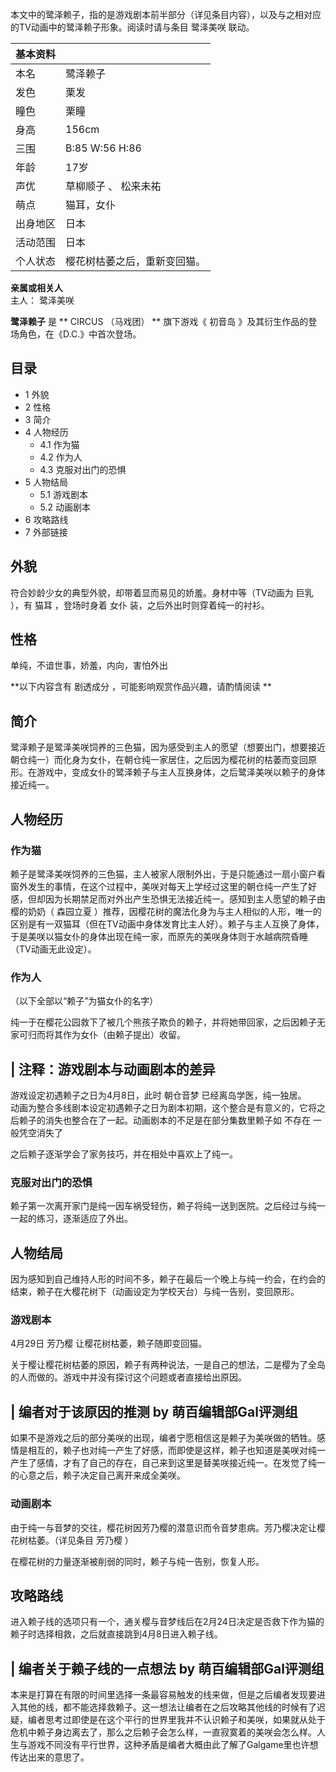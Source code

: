 本文中的鹭泽赖子，指的是游戏剧本前半部分（详见条目内容），以及与之相对应的TV动画中的鹭泽赖子形象。阅读时请与条目  鹭泽美咲  联动。

|  **基本资料**  ||
|---|---|
|本名  |  鹭泽赖子   |
|发色  |  栗发   |
|瞳色  |  栗瞳   |
|身高  |  156cm   |
|三围  |  B:85 W:56 H:86   |
|年龄  |  17岁   |
|声优  |  草柳顺子  、  松来未祐   |
|萌点  |  猫耳，女仆   |
|出身地区  |  日本   |
|活动范围  |  日本   |
|个人状态  |  樱花树枯萎之后，重新变回猫。   |
**亲属或相关人**  
主人：  鹭泽美咲  
  
**鹭泽赖子** 是 ** CIRCUS  （马戏团） ** 旗下游戏《  初音岛  》及其衍生作品的登场角色，在《D.C.》中首次登场。

##  目录

  * 1  外貌 
  * 2  性格 
  * 3  简介 
  * 4  人物经历 
    * 4.1  作为猫 
    * 4.2  作为人 
    * 4.3  克服对出门的恐惧 
  * 5  人物结局 
    * 5.1  游戏剧本 
    * 5.2  动画剧本 
  * 6  攻略路线 
  * 7  外部链接 

##  外貌

符合妙龄少女的典型外貌，却带着显而易见的娇羞。身材中等（TV动画为  巨乳  ），有  猫耳  ，登场时身着  女仆  装，之后外出时则穿着纯一的衬衫。

##  性格

单纯，不谙世事，娇羞，内向，害怕外出

**以下内容含有 剧透成分  ，可能影响观赏作品兴趣，请酌情阅读 **

##  简介

鹭泽赖子是鹭泽美咲饲养的三色猫，因为感受到主人的愿望（想要出门，想要接近朝仓纯一）而化身为女仆，在朝仓纯一家居住，之后因为樱花树的枯萎而变回原形。在游戏中，变成女仆的鹭泽赖子与主人互换身体，之后鹭泽美咲以赖子的身体接近纯一。

##  人物经历

###  作为猫

赖子是鹭泽美咲饲养的三色猫，主人被家人限制外出，于是只能通过一扇小窗户看窗外发生的事情，在这个过程中，美咲对每天上学经过这里的朝仓纯一产生了好感，但却因为长期禁足而对外出产生恐惧无法接近纯一。感知到主人愿望的赖子由樱的奶奶（
森园立夏
）推荐，因樱花树的魔法化身为与主人相似的人形，唯一的区别是有一双猫耳（但在TV动画中身体发育比主人好）。赖子与主人互换了身体，于是美咲以猫女仆的身体出现在纯一家，而原先的美咲身体则于水越病院昏睡（TV动画无此设定）。

###  作为人

（以下全部以“赖子”为猫女仆的名字）

纯一于在樱花公园救下了被几个熊孩子欺负的赖子，并将她带回家，之后因赖子无家可归而将其作为女仆（由赖子提出）收留。

|  注释：游戏剧本与动画剧本的差异  
---  
游戏设定初遇赖子之日为4月8日，此时  朝仓音梦  已经离岛学医，纯一独居。 </br>
动画为整合多线剧本设定初遇赖子之日为剧本初期，这个整合是有意义的，它将之后赖子的消失也整合在了一起。动画剧本的不足是在部分集数里赖子如  不存在
一般凭空消失了 </br>  
  
之后赖子逐渐学会了家务技巧，并在相处中喜欢上了纯一。

###  克服对出门的恐惧

赖子第一次离开家门是纯一因车祸受轻伤，赖子将纯一送到医院。之后经过与纯一一起的练习，逐渐适应了外出。

##  人物结局

因为感知到自己维持人形的时间不多，赖子在最后一个晚上与纯一约会，在约会的结束，赖子在大樱花树下（动画设定为学校天台）与纯一告别，变回原形。

###  游戏剧本

4月29日  芳乃樱  让樱花树枯萎，赖子随即变回猫。

关于樱让樱花树枯萎的原因，赖子有两种说法，一是自己的想法，二是樱为了全岛的人而做的。游戏中并没有探讨这个问题或者直接给出原因。

|  编者对于该原因的推测 by  萌百编辑部Gal评测组  
---  
如果不是游戏之后的部分美咲的出现，编者宁愿相信这是赖子为美咲做的牺牲。感情是相互的，赖子也对纯一产生了好感，而即使是这样，赖子也知道是美咲对纯一产生了感情，才有了自己的存在，自己来到这里是替美咲接近纯一。在发觉了纯一的心意之后，赖子决定自己离开来成全美咲。
</br>  
  
###  动画剧本

由于纯一与音梦的交往，樱花树因芳乃樱的潜意识而令音梦患病。芳乃樱决定让樱花树枯萎。（详见条目  芳乃樱  ）

在樱花树的力量逐渐被削弱的同时，赖子与纯一告别，恢复人形。

##  攻略路线

进入赖子线的选项只有一个，通关樱与音梦线后在2月24日决定是否救下作为猫的赖子时选择相救，之后就直接跳到4月8日进入赖子线。

|  编者关于赖子线的一点想法 by  萌百编辑部Gal评测组  
---  
本来是打算在有限的时间里选择一条最容易触发的线来做，但是之后编者发现要进入其他的线，都不能选择救赖子。这一想法让编者在之后攻略其他线的时候有了迟疑，编者思考过即使是在这个平行的世界里我并不认识赖子和美咲，如果就从处于危机中赖子身边离去了，那么之后赖子会怎么样，一直寂寞着的美咲会怎么样。人生与游戏不同没有平行世界，这种矛盾是编者大概由此了解了Galgame里也许想传达出来的意思了。
</br>  
  